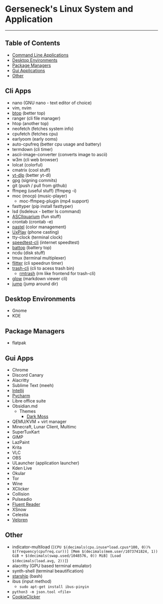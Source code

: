 # Gerseneck's Linux System and Application
---

## Table of Contents
- [Command Line Applications](#cli-apps)
- [Desktop Environments](#desktop-environments)
- [Package Managers](#package-managers)
- [Gui Applications](#gui-apps)
- [Other](#other)

## Cli Apps
- nano (GNU nano - text editor of choice)
- vim, nvim
- [btop](https://github.com/aristocratos/btop) (better top)
- ranger (cli file manager)
- htop (another top)
- neofetch (fetches system info)
- cpufetch (fetches cpu)
- earlyoom (early ooms)
- auto-cpufreq (better cpu usage and battery)
- termdown (cli timer)
- ascii-image-converter (converts image to ascii)
- w3m (cli web browser)
- lolcat (colorful)
- cmatrix (cool stuff)
- [yt-dlp](https://github.com/yt-dlp/yt-dlp) (better yt-dl)
- gpg (signing commits)
- git (push / pull from github)
- ffmpeg (useful stuff) (ffmpeg -i)
- moc (mocp) (music-player)
	- moc-ffmpeg-plugin (mp4 support)
- fasttyper (pip install fasttyper)
- lsd (lsdeleux - better ls command)
- [ASCIIquarium](https://github.com/cmatsuoka/asciiquarium) (fun stuff)
- crontab (crontab -e)
- [pastel](https://github.com/sharkdp/pastel) (color management)
- [UxPlay](https://github.com/antimof/UxPlay) (phone casting)
- tty-clock (terminal clock)
- [speedtest-cli](https://github.com/sivel/speedtest-cli) (internet speedtest)
- [battop](https://github.com/svartalf/rust-battop) (battery top)
- ncdu (disk stuff)
- tmux (terminal multiplexer)
- [flitter](https://github.com/alexozer/flitter) (cli speedrun timer)
- [trash-cli](https://github.com/andreafrancia/trash-cli) (cli to acess trash bin)
	- [rmtrash](https://github.com/PhrozenByte/rmtrash) (rm like frontend for trash-cli)
- [glow](https://github.com/charmbracelet/glow) (markdown viewer cli)
- [jump](https://github.com/gsamokovarov/jump) (jump around dir)

## Desktop Environments
- Gnome
- KDE

## Package Managers
- flatpak

## Gui Apps
- Chrome
- Discord Canary
- Alacritty
- Sublime Text (meeh)
- [Intellij](https://www.jetbrains.com/toolbox-app/)
- [Pycharm](https://www.jetbrains.com/toolbox-app/)
- Libre office suite
- Obsidian.md
	- Themes
		- [Dark Moss](https://github.com/sergey900553/obsidian_githublike_theme)
- QEMU/KVM + virt manager
- Minecraft, Lunar Client, Multimc
- SuperTuxKart
- GIMP
- LazPaint
- Krita
- VLC
- OBS
- ULauncher (application launcher)
- Kden Live
- Okular
- Tor
- Wine
- XClicker
- Collision
- Pulseadio
- [Fluent Reader](https://github.com/yang991178/fluent-reader)
- XSnow
- Celestia
- [Veloren](https://veloren.net/)

## Other
- indicator-multiload (`[CPU $(decimals(cpu.inuse*load.cpus*100, 0))% $(frequency(cpufreq.cur))] [Mem $(decimals(mem.user/1073741824, 1)) GiB + $(decimals(swap.used/1048576, 0)) MiB] [Load $(decimals(load.avg, 2))]`)
- alacritty (GPU based terminal emulator)
- synth-shell (terminal beautification)
- [starship](https://starship.rs/) (bash)
- ibus (input method)
	- `sudo apt-get install ibus-pinyin`
- `python3 -m json.tool <file>`
- [CookieClicker](https://github.com/Sushi8756/Cookie-Clicker-2.048/tree/main)
